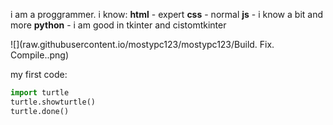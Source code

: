 i am a proggrammer.
i know:
**html** - expert
**css** - normal
**js** - i know a bit and more
**python** - i am good in tkinter and cistomtkinter

![](raw.githubusercontent.io/mostypc123/mostypc123/Build. Fix. Compile..png)

my first code:
```python
import turtle
turtle.showturtle()
turtle.done()
```
